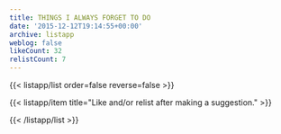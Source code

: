 ```yaml
---
title: THINGS I ALWAYS FORGET TO DO
date: '2015-12-12T19:14:55+00:00'
archive: listapp
weblog: false
likeCount: 32
relistCount: 7
---
```



{{< listapp/list order=false reverse=false >}}

   {{< listapp/item title="Like and/or relist after making a suggestion." >}}

{{< /listapp/list >}}
